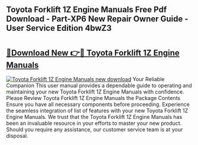 ## Toyota Forklift 1Z Engine Manuals Free Pdf Download - Part-XP6 New Repair Owner Guide - User Service Edition 4bwZ3

# <h2><a href="http://bc49695.oget.top/?id=Toyota+Forklift+1Z+Engine+Manuals">🔗Download New 👉🔴 Toyota Forklift 1Z Engine Manuals</a></h2>

[![Toyota Forklift 1Z Engine Manuals new download](https://i.imgur.com/5g1atiW.png)](http://bc49695.oget.top/?id=Toyota+Forklift+1Z+Engine+Manuals)
Your Reliable Companion This user manual provides a dependable guide to operating and maintaining your new Toyota Forklift 1Z Engine Manuals with confidence. Please Review Toyota Forklift 1Z Engine Manuals the Package Contents Ensure you have all necessary components before proceeding. Experience the seamless integration of list of features with your new Toyota Forklift 1Z Engine Manuals. We trust that the Toyota Forklift 1Z Engine Manuals has been an invaluable resource in your efforts to master your new product. Should you require any assistance, our customer service team is at your disposal.
